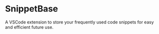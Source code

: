 # SnippetBase
<P>A VSCode extension to store your frequently used code snippets for easy and efficient future use.</P>
